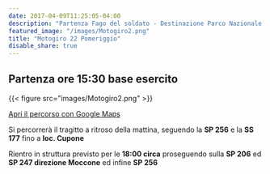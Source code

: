 ```yaml
---
date: 2017-04-09T11:25:05-04:00
description: "Partenza Fago del soldato - Destinazione Parco Nazionale della Sila Loc. Cupone centro visite"
featured_image: "/images/Motogiro2.png"
title: "Motogiro 22 Pomeriggio"
disable_share: true
---
```

## Partenza ore 15:30 base esercito

{{< figure src="images/Motogiro2.png" >}}

[Apri il percorso con Google Maps](https://goo.gl/maps/Pw2L4WBTe9LvMgkc6)

Si percorrerà il tragitto a ritroso della mattina, seguendo la **SP 256** e la **SS 177** fino a **loc. Cupone**

Rientro in struttura previsto per le **18:00 circa** proseguendo sulla **SP 206** ed **SP 247 direzione Moccone** ed infine **SP 256**
